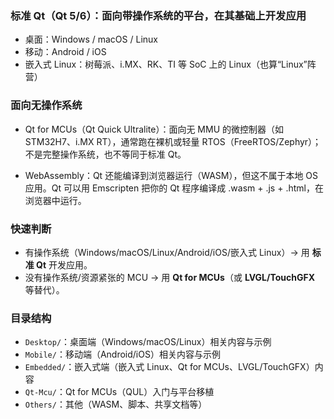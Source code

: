 ### 标准 Qt（Qt 5/6）：面向带操作系统的平台，在其基础上开发应用
- 桌面：Windows / macOS / Linux
- 移动：Android / iOS
- 嵌入式 Linux：树莓派、i.MX、RK、TI 等 SoC 上的 Linux（也算“Linux”阵营）

### 面向无操作系统
- Qt for MCUs（Qt Quick Ultralite）：面向无 MMU 的微控制器（如 STM32H7、i.MX RT），通常跑在裸机或轻量 RTOS（FreeRTOS/Zephyr）；不是完整操作系统，也不等同于标准 Qt。

- WebAssembly：Qt 还能编译到浏览器运行（WASM），但这不属于本地 OS 应用。Qt 可以用 Emscripten 把你的 Qt 程序编译成 .wasm + .js + .html，在浏览器中运行。

### 快速判断
- 有操作系统（Windows/macOS/Linux/Android/iOS/嵌入式 Linux）→ 用 **标准 Qt** 开发应用。
- 没有操作系统/资源紧张的 MCU → 用 **Qt for MCUs**（或 **LVGL/TouchGFX** 等替代）。

### 目录结构
- `Desktop/`：桌面端（Windows/macOS/Linux）相关内容与示例
- `Mobile/`：移动端（Android/iOS）相关内容与示例
- `Embedded/`：嵌入式端（嵌入式 Linux、Qt for MCUs、LVGL/TouchGFX）内容
- `Qt-Mcu/`：Qt for MCUs（QUL）入门与平台移植
- `Others/`：其他（WASM、脚本、共享文档等）